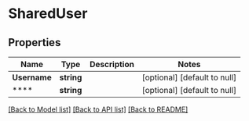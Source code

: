 # SharedUser

## Properties
Name | Type | Description | Notes
------------ | ------------- | ------------- | -------------
**Username** | **string** |  | [optional] [default to null]
**** | **string** |  | [optional] [default to null]

[[Back to Model list]](../README.md#documentation-for-models) [[Back to API list]](../README.md#documentation-for-api-endpoints) [[Back to README]](../README.md)


